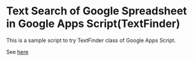 Text Search of Google Spreadsheet in Google Apps Script(TextFinder)
======================

This is a sample script to try TextFinder class of Google Apps Script.

See [here](https://qiita.com/wezardnet/items/210eafa0530ec0c4a2c7)
